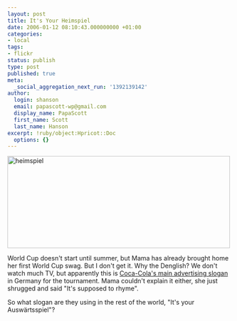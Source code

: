 ```yaml
---
layout: post
title: It's Your Heimspiel
date: 2006-01-12 08:10:43.000000000 +01:00
categories:
- local
tags:
- flickr
status: publish
type: post
published: true
meta:
  _social_aggregation_next_run: '1392139142'
author:
  login: shanson
  email: papascott-wp@gmail.com
  display_name: PapaScott
  first_name: Scott
  last_name: Hanson
excerpt: !ruby/object:Hpricot::Doc
  options: {}
---
```

<p><a href="http://www.flickr.com/photos/papascott/85538623/" title="Photo Sharing"><img src="https://static.flickr.com/42/85538623_453ad2cade.jpg" width="500" height="207" alt="heimspiel" /></a></p>
<p>World Cup doesn't start until summer, but Mama has already brought home her first World Cup swag. But I don't get it. Why the Denglish? We don't watch much TV, but apparently this is <a href="http://www.cokefridge.de/">Coca-Cola's main advertising slogan</a> in Germany for the tournament. Mama couldn't explain it either, she just shrugged and said "It's supposed to rhyme".</p>
<p>So what slogan are they using in the rest of the world, "It's your Ausw&auml;rtsspiel"?</p>
